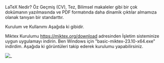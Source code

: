 LaTeX Nedir?
Öz Geçmiş (CV), Tez, Bilimsel makaleler gibi bir çok dokümanın yazılmasında ve PDF formatında daha dinamik çıktılar almamıza olanak tanıyan bir standarttır.

Kurulum ve Kullanımı Aşağıda ki gibidir.

Miktex Kurulumu
https://miktex.org/download adresinden İşletim sisteminize uygun uygulamayı indirin.
Ben Windows için "basic-miktex-23.10-x64.exe" indirdim.
Aşağıda ki görüntüleri takip ederek kurulumu yapabilirsiniz.

![_](/LaTeX/src/installationSteps/1.png)
